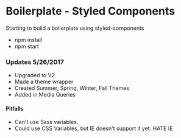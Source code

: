 # Boilerplate - Styled Components
Starting to build a boilerplate using styled-components

- npm install
- npm start

### Updates 5/26/2017
- Upgraded to V2
- Made a theme wrapper
- Created Summer, Spring, Winter, Fall Themes
- Added in Media Queries

#### Pitfalls
- Can't use Sass variables.
- Could use CSS Variables, but IE doesn't support it yet. HATE IE
